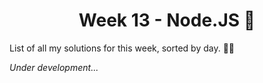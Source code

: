 <h1 align='center'>Week 13 - Node.JS 🚀</h1>

List of all my solutions for this week, sorted by day. 👨‍💻

_Under development..._
